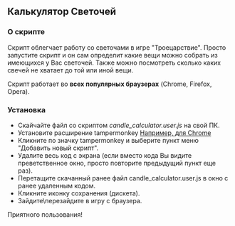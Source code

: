 ## Калькулятор Светочей

### О скрипте

Скрипт облегчает работу со светочами в игре "Троецарствие". Просто запустите скрипт и он сам определит какие вещи можно собрать из имеющихся у Вас светочей.
Также можно посмотреть сколько каких свечей не хватает до той или иной вещи.

Скрипт работает во **всех популярных браузерах** (Chrome, Firefox, Opera).

### Установка

* Скайчайте файл со скриптом *candle_calculator.user.js* на свой ПК. 
* Установите расширение tampermonkey [Например, для Chrome](https://chrome.google.com/webstore/detail/tampermonkey/dhdgffkkebhmkfjojejmpbldmpobfkfo?hl=ru)
* Кликните по значку tampermonkey и выберите пункт меню "Добавить новый скрипт".
* Удалите весь код с экрана (если вместо кода Вы видите преветственное окно, просто повторите предыдущий пункт еще раз).
* Перетащите скачанный ранее файл candle_calculator.user.js в окно с ранее удаленным кодом.
* Кликните иконку сохранения (дискета).
* Зайдите\перезайдите в игру с браузера.

Приятного пользования!